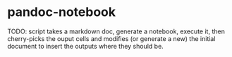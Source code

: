 # pandoc-notebook

TODO: script takes a markdown doc, generate a notebook, execute it, 
then cherry-picks the ouput cells and modifies (or generate a new) the
initial document to insert the outputs where they should be.